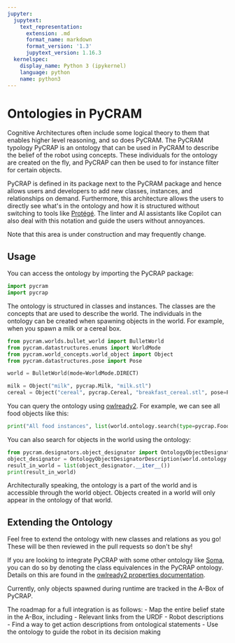 ```yaml
---
jupyter:
  jupytext:
    text_representation:
      extension: .md
      format_name: markdown
      format_version: '1.3'
      jupytext_version: 1.16.3
  kernelspec:
    display_name: Python 3 (ipykernel)
    language: python
    name: python3
---
```


# Ontologies in PyCRAM

Cognitive Architectures often include some logical theory to them that enables higher level reasoning, and so does 
PyCRAM. The PyCRAM typology PyCRAP is an ontology that can be used in PyCRAM to describe the belief of the robot
using concepts. These individuals for the ontology are created on the fly, and PyCRAP can then be used to for instance 
filter for certain objects.

PyCRAP is defined in its package next to the PyCRAM package and hence allows users and developers to
add new classes, instances, and relationships on demand. 
Furthermore, this architecture allows the users to directly see what's in the ontology and how it is structured without
switching to tools like [Protégé](https://protege.stanford.edu/).
The linter and AI assistants like Copilot can also deal with this notation and guide the users without annoyances.

Note that this area is under construction and may frequently change.

## Usage

You can access the ontology by importing the PyCRAP package:

```python
import pycram
import pycrap
```

The ontology is structured in classes and instances. The classes are the concepts that are used to describe the world.
The individuals in the ontology can be created when spawning objects in the world. 
For example, when you spawn a milk or a cereal box.

```python
from pycram.worlds.bullet_world import BulletWorld
from pycram.datastructures.enums import WorldMode
from pycram.world_concepts.world_object import Object
from pycram.datastructures.pose import Pose

world = BulletWorld(mode=WorldMode.DIRECT)

milk = Object("milk", pycrap.Milk, "milk.stl")
cereal = Object("cereal", pycrap.Cereal, "breakfast_cereal.stl", pose=Pose([1.4, 1, 0.95]))
```

You can query the ontology using [owlready2](https://owlready2.readthedocs.io/en/v0.41/index.html). 
For example, we can see all food objects like this:

```python
print("All food instances", list(world.ontology.search(type=pycrap.Food)))
```

You can also search for objects in the world using the ontology:

```python
from pycram.designators.object_designator import OntologyObjectDesignatorDescription
object_designator = OntologyObjectDesignatorDescription(world.ontology.search(type=pycrap.Food))
result_in_world = list(object_designator.__iter__())
print(result_in_world)
```

Architecturally speaking, the ontology is a part of the world and is accessible through the world object.
Objects created in a world will only appear in the ontology of that world.

## Extending the Ontology

Feel free to extend the ontology with new classes and relations as you go! 
These will be then reviewed in the pull requests so don't be shy!

If you are looking to integrate PyCRAP with some other ontology like [Soma](https://ease-crc.github.io/soma/), you
can do so by denoting the class equivalences in the PyCRAP ontology. 
Details on this are found in the [owlready2 properties documentation](https://owlready2.readthedocs.io/en/v0.41/properties.html#obtaining-indirect-relations-considering-subproperty-transitivity-etc).

Currently, only objects spawned during runtime are tracked in the A-Box of PyCRAP.

The roadmap for a full integration is as follows:
    - Map the entire belief state in the A-Box, including
        - Relevant links from the URDF
        - Robot descriptions
    - Find a way to get action descriptions from ontological statements
    - Use the ontology to guide the robot in its decision making
    
